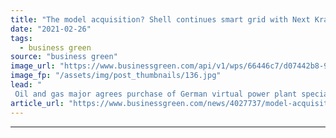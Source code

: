 ```yaml
---
title: "The model acquisition? Shell continues smart grid with Next Kraftwerke deal"
date: "2021-02-26"
tags: 
  - business green
source: "business green"
image_url: "https://www.businessgreen.com/api/v1/wps/66446c7/d07442b8-9d0f-46ae-a7da-8e1879e0dfad/1/Remote-Control-RES-185x114.jpg"
image_fp: "/assets/img/post_thumbnails/136.jpg"
lead: "
 Oil and gas major agrees purchase of German virtual power plant specialist as company further expands its clean tech portfolio ..."
article_url: "https://www.businessgreen.com/news/4027737/model-acquisition-shell-continues-smart-grid-kraftwerke-deal"
---
```


---
